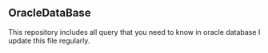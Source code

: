 ## OracleDataBase
This repository includes all query that you need to know in oracle database
I update this file regularly.
